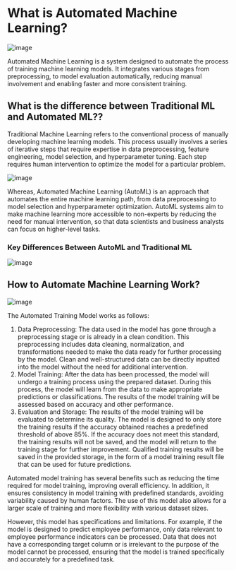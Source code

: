 # What is Automated Machine Learning?

![image](https://github.com/user-attachments/assets/10a9ab18-e52f-4c4b-8b1c-313ece98e3cd)

Automated Machine Learning is a system designed to automate the process of training machine learning models. It integrates various stages from preprocessing, to model evaluation automatically, reducing manual involvement and enabling faster and more consistent training.

## What is the difference between Traditional ML and Automated ML??

Traditional Machine Learning refers to the conventional process of manually developing machine learning models. This process usually involves a series of iterative steps that require expertise in data preprocessing, feature engineering, model selection, and hyperparameter tuning. Each step requires human intervention to optimize the model for a particular problem.

![image](https://github.com/user-attachments/assets/6349a51d-f43b-42e2-804f-903826d60e0a)

Whereas, Automated Machine Learning (AutoML) is an approach that automates the entire machine learning path, from data preprocessing to model selection and hyperparameter optimization. AutoML systems aim to make machine learning more accessible to non-experts by reducing the need for manual intervention, so that data scientists and business analysts can focus on higher-level tasks.

### Key Differences Between AutoML and Traditional ML

![image](https://github.com/user-attachments/assets/2a400c67-5582-4d25-90d3-74e8bc951b2a)

## How to Automate Machine Learning Work?

![image](https://github.com/user-attachments/assets/8ebb297b-92f8-41ad-bc9e-bc8e4b444dfd)

The Automated Training Model works as follows:
1. Data Preprocessing: The data used in the model has gone through a preprocessing stage or is already in a clean condition. This preprocessing includes data cleaning, normalization, and transformations needed to make the data ready for further processing by the model. Clean and well-structured data can be directly inputted into the model without the need for additional intervention.
2. Model Training: After the data has been processed, the model will undergo a training process using the prepared dataset. During this process, the model will learn from the data to make appropriate predictions or classifications. The results of the model training will be assessed based on accuracy and other performance.
3. Evaluation and Storage: The results of the model training will be evaluated to determine its quality. The model is designed to only store the training results if the accuracy obtained reaches a predefined threshold of above 85%. If the accuracy does not meet this standard, the training results will not be saved, and the model will return to the training stage for further improvement. Qualified training results will be saved in the provided storage, in the form of a model training result file that can be used for future predictions.

Automated model training has several benefits such as reducing the time required for model training, improving overall efficiency. In addition, it ensures consistency in model training with predefined standards, avoiding variability caused by human factors. The use of this model also allows for a larger scale of training and more flexibility with various dataset sizes.

However, this model has specifications and limitations. For example, if the model is designed to predict employee performance, only data relevant to employee performance indicators can be processed. Data that does not have a corresponding target column or is irrelevant to the purpose of the model cannot be processed, ensuring that the model is trained specifically and accurately for a predefined task.


